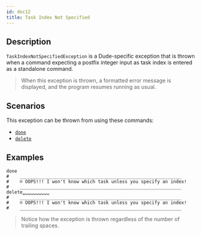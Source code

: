 ```yaml
---
id: doc12
title: Task Index Not Specified
---
```


## Description

`TaskIndexNotSpecifiedException` is a Dude-specific exception that is thrown when a command expecting a postfix
 integer input as task index is entered as a standalone command.
 
> When this exception is thrown, a formatted error message is displayed, and the program resumes running as usual.

## Scenarios

This exception can be thrown from using these commands:

- [`done`](doc4.md#exceptions)
- [`delete`](doc5.md#exceptions)

## Examples

```
done
#    ____________________________________________________________
#    ☹ OOPS!!! I won't know which task unless you specify an index!
#    ____________________________________________________________
delete␣␣␣␣␣␣␣␣␣␣
#    ____________________________________________________________
#    ☹ OOPS!!! I won't know which task unless you specify an index!
#    ____________________________________________________________
```

> Notice how the exception is thrown regardless of the number of trailing spaces.